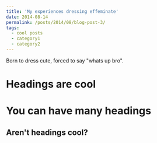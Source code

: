 ```yaml
---
title: 'My experiences dressing effeminate'
date: 2014-08-14
permalink: /posts/2014/08/blog-post-3/
tags:
  - cool posts
  - category1
  - category2
---
```


Born to dress cute, forced to say "whats up bro".

Headings are cool
======

You can have many headings
======

Aren't headings cool?
------